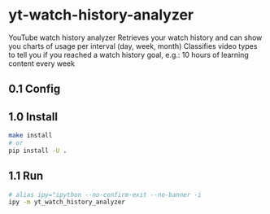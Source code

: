 # yt-watch-history-analyzer

YouTube watch history analyzer
Retrieves your watch history and can show you charts of usage per interval (day, week, month)
Classifies video types to tell you if you reached a watch history goal, e.g.: 10 hours of learning content every week

## 0.1 Config

## 1.0 Install

```bash
make install
# or
pip install -U .
```

## 1.1 Run

```bash
# alias ipy="ipython --no-confirm-exit --no-banner -i
ipy -m yt_watch_history_analyzer
```

